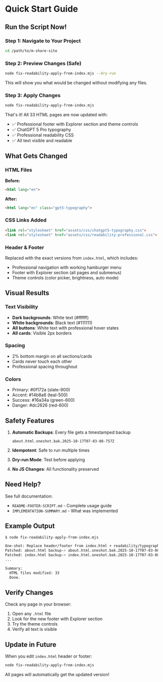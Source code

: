 # Quick Start Guide

## Run the Script Now!

### Step 1: Navigate to Your Project
```bash
cd /path/to/m-share-site
```

### Step 2: Preview Changes (Safe)
```bash
node fix-readability-apply-from-index.mjs --dry-run
```

This will show you what would be changed without modifying any files.

### Step 3: Apply Changes
```bash
node fix-readability-apply-from-index.mjs
```

That's it! All 33 HTML pages are now updated with:
- ✅ Professional footer with Explorer section and theme controls
- ✅ ChatGPT 5 Pro typography
- ✅ Professional readability CSS
- ✅ All text visible and readable

## What Gets Changed

### HTML Files
**Before:**
```html
<html lang="en">
```

**After:**
```html
<html lang="en" class="gpt5-typography">
```

### CSS Links Added
```html
<link rel="stylesheet" href="assets/css/chatgpt5-typography.css">
<link rel="stylesheet" href="assets/css/readability-professional.css">
```

### Header & Footer
Replaced with the exact versions from `index.html`, which includes:
- Professional navigation with working hamburger menu
- Footer with Explorer section (all pages and submenus)
- Theme controls (color picker, brightness, auto mode)

## Visual Results

### Text Visibility
- **Dark backgrounds**: White text (#ffffff)
- **White backgrounds**: Black text (#111111)
- **All buttons**: White text with professional hover states
- **All cards**: Visible 2px borders

### Spacing
- 2% bottom margin on all sections/cards
- Cards never touch each other
- Professional spacing throughout

### Colors
- Primary: #0f172a (slate-900)
- Accent: #14b8a6 (teal-500)
- Success: #16a34a (green-600)
- Danger: #dc2626 (red-600)

## Safety Features

1. **Automatic Backups**: Every file gets a timestamped backup
   ```
   about.html.oneshot.bak.2025-10-17T07-03-08-757Z
   ```

2. **Idempotent**: Safe to run multiple times

3. **Dry-run Mode**: Test before applying

4. **No JS Changes**: All functionality preserved

## Need Help?

See full documentation:
- `README-FOOTER-SCRIPT.md` - Complete usage guide
- `IMPLEMENTATION-SUMMARY.md` - What was implemented

## Example Output

```bash
$ node fix-readability-apply-from-index.mjs

One-shot: Replace header/footer from index.html + readability/typography 
Patched: about.html backup-> about.html.oneshot.bak.2025-10-17T07-03-08-757Z
Patched: index.html backup-> index.html.oneshot.bak.2025-10-17T07-03-08-773Z
...

Summary:
  HTML files modified: 33
  Done.
```

## Verify Changes

Check any page in your browser:
1. Open any `.html` file
2. Look for the new footer with Explorer section
3. Try the theme controls
4. Verify all text is visible

## Update in Future

When you edit `index.html` header or footer:
```bash
node fix-readability-apply-from-index.mjs
```

All pages will automatically get the updated version!
